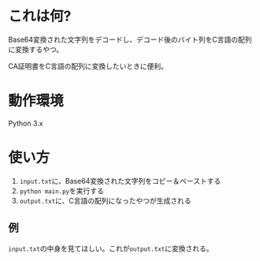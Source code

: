 # これは何?

Base64変換された文字列をデコードし、デコード後のバイト列をC言語の配列に変換するやつ。

CA証明書をC言語の配列に変換したいときに便利。


# 動作環境

Python 3.x


# 使い方

1. `input.txt`に、Base64変換された文字列をコピー＆ペーストする
1. `python main.py`を実行する
1. `output.txt`に、C言語の配列になったやつが生成される

## 例
`input.txt`の中身を見てほしい。これが`output.txt`に変換される。
